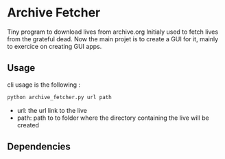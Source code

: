 # Archive Fetcher
Tiny program to download lives from archive.org
Initialy used to fetch lives from the grateful dead.
Now the main projet is to create a GUI for it, mainly to exercice on creating GUI apps.

## Usage
cli usage is the following :
```bash
python archive_fetcher.py url path
```
* url: the url link to the live
* path: path to to folder where the directory containing the live will be created

## Dependencies

